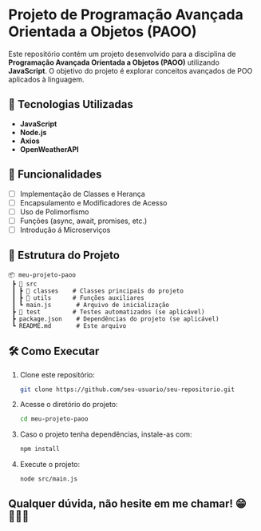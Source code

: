 # Projeto de Programação Avançada Orientada a Objetos (PAOO)

Este repositório contém um projeto desenvolvido para a disciplina de **Programação Avançada Orientada a Objetos (PAOO)** utilizando **JavaScript**. 
O objetivo do projeto é explorar conceitos avançados de POO aplicados à linguagem.  

## 🚀 Tecnologias Utilizadas  

- **JavaScript**
- **Node.js** 
- **Axios**
- **OpenWeatherAPI**

## 📌 Funcionalidades  

- [ ] Implementação de Classes e Herança  
- [ ] Encapsulamento e Modificadores de Acesso  
- [ ] Uso de Polimorfismo  
- [ ] Funções (async, await, promises, etc.)
- [ ] Introdução á Microserviços
      
## 📂 Estrutura do Projeto  

```
📦 meu-projeto-paoo
 ┣ 📂 src
 ┃ ┣ 📂 classes    # Classes principais do projeto
 ┃ ┣ 📂 utils      # Funções auxiliares
 ┃ ┗ main.js       # Arquivo de inicialização
 ┣ 📂 test         # Testes automatizados (se aplicável)
 ┣ package.json    # Dependências do projeto (se aplicável)
 ┗ README.md       # Este arquivo
```

## 🛠️ Como Executar  

1. Clone este repositório:  
   ```sh
   git clone https://github.com/seu-usuario/seu-repositorio.git
   ```  
2. Acesse o diretório do projeto:  
   ```sh
   cd meu-projeto-paoo
   ```  
3. Caso o projeto tenha dependências, instale-as com:  
   ```sh
   npm install
   ```  
4. Execute o projeto:  
   ```sh
   node src/main.js
   ```

## Qualquer dúvida, não hesite em me chamar! 😁🧑🏾‍💻
